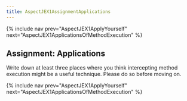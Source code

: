 ```yaml
---
title: AspectJEX1AssignmentApplications
---
```

{% include nav prev="AspectJEX1ApplyYourself" next="AspectJEX1ApplicationsOfMethodExecution" %}

## Assignment: Applications
Write down at least three places where you think intercepting method execution might be a useful technique. Please do so before moving on.

{% include nav prev="AspectJEX1ApplyYourself" next="AspectJEX1ApplicationsOfMethodExecution" %}
